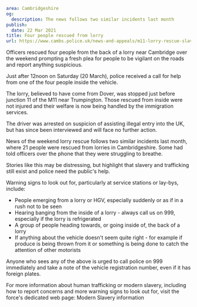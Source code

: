 ```yaml
area: Cambridgeshire
og:
  description: The news follows two similar incidents last month
publish:
  date: 22 Mar 2021
title: Four people rescued from lorry
url: https://www.cambs.police.uk/news-and-appeals/m11-lorry-rescue-slavery-trafficking
```

Officers rescued four people from the back of a lorry near Cambridge over the weekend prompting a fresh plea for people to be vigilant on the roads and report anything suspicious.

Just after 12noon on Saturday (20 March), police received a call for help from one of the four people inside the vehicle.

The lorry, believed to have come from Dover, was stopped just before junction 11 of the M11 near Trumpington. Those rescued from inside were not injured and their welfare is now being handled by the immigration services.

The driver was arrested on suspicion of assisting illegal entry into the UK, but has since been interviewed and will face no further action.

News of the weekend lorry rescue follows two similar incidents last month, where 21 people were rescued from lorries in Cambridgeshire. Some had told officers over the phone that they were struggling to breathe.

Stories like this may be distressing, but highlight that slavery and trafficking still exist and police need the public's help.

Warning signs to look out for, particularly at service stations or lay-bys, include:

 * People emerging from a lorry or HGV, especially suddenly or as if in a rush not to be seen
 * Hearing banging from the inside of a lorry - always call us on 999, especially if the lorry is refrigerated
 * A group of people heading towards, or going inside of, the back of a lorry
 * If anything about the vehicle doesn't seem quite right - for example if produce is being thrown from it or something is being done to catch the attention of other motorists

Anyone who sees any of the above is urged to call police on 999 immediately and take a note of the vehicle registration number, even if it has foreign plates.

For more information about human trafficking or modern slavery, including how to report concerns and more warning signs to look out for, visit the force's dedicated web page: Modern Slavery information
